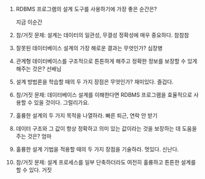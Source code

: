 1. RDBMS 프로그램의 설계 도구를 사용하기에 가장 좋은 순간은?

   지금 이순간

2. 참/거짓 문제: 설계는 데이터의 일관성, 무결성 정확성에 매우 중요하다.
   참참참

3. 잘못된 데이터베이스 설계의 가장 해로운 결과는 무엇인가?
   심장병

4. 관계형 데이터베이스를 구조적으로 튼튼하게 해주고 정확한 정보를 보장할 수 있게 해주는 것은?
   선배님

5. 설계 방법론을 학습할 때의 두 가지 장점은 무엇인가?
   재미있다. 즐겁다.

6. 참/거짓 문제: 데이터베이스 설계를 이해한다면 RDBMS 프로그램을 효율적으로 사용할 수 있을 것이다. 
   그럴리가요.

7. 훌륭한 설계의 두 가지 목적을 나열하라. 
   빠른 퇴근, 연락 안 받기

8. 데이터 구조와 그 값이 항상 정확하고 의미 있는 값이라는 것을 보장하는 데 도움을 주는 것은?
   엄마

9. 훌륭한 설계 기법을 적용할 때의 두 가지 장점을 기술하라. 
   멋있다. 신난다.

10. 참/거짓 문제: 설계 프로세스를 일부 단축하더라도 여전히 훌륭하고 튼튼한 설계를 할 수 있다.
    거짓